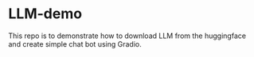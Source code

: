 # LLM-demo

This repo is to demonstrate how to download LLM from the huggingface and create simple chat bot using Gradio.
